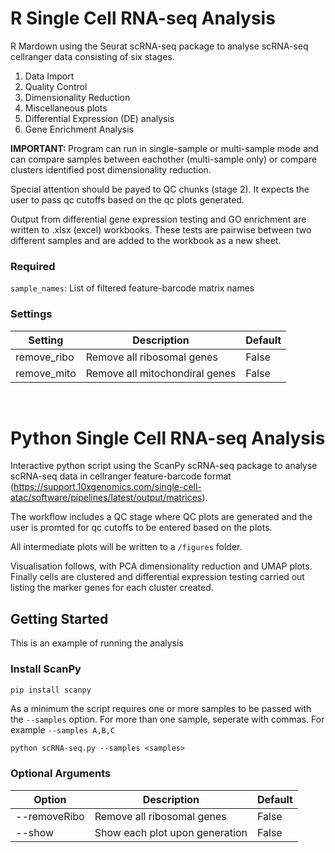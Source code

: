 # R Single Cell RNA-seq Analysis
R Mardown using the Seurat scRNA-seq package to analyse scRNA-seq cellranger
data consisting of six stages.

1. Data Import
2. Quality Control
3. Dimensionality Reduction
4. Miscellaneous plots
5. Differential Expression (DE) analysis
6. Gene Enrichment Analysis

<b>IMPORTANT: </b> Program can run in single-sample or multi-sample mode and
can compare samples between eachother (multi-sample only) or compare clusters identified post dimensionality reduction.

Special attention should be payed to QC chunks (stage 2). It expects the user
to pass qc cutoffs based on the qc plots generated.

Output from differential gene expression testing and GO enrichment are written
to .xlsx (excel) workbooks. These tests are pairwise between two different
samples and are added to the workbook as a new sheet.

### Required
`sample_names`: List of filtered feature-barcode matrix names

### Settings
| Setting     | Description | Default    |
| ----------- | ----------- | -----------|
| remove_ribo     | Remove all ribosomal genes | False
| remove_mito   | Remove all mitochondiral genes       | False

<br>

# Python Single Cell RNA-seq Analysis

Interactive python script using the ScanPy scRNA-seq package to analyse scRNA-seq data in cellranger feature-barcode format (https://support.10xgenomics.com/single-cell-atac/software/pipelines/latest/output/matrices).

The workflow includes a QC stage where QC plots are generated and the user is promted for qc cutoffs to be entered based on the plots. 

All intermediate plots will be written to a ```/figures``` folder.

Visualisation follows, with PCA dimensionality reduction and UMAP plots. Finally cells are clustered and differential expression testing carried out listing the marker genes for each cluster created.

## Getting Started
This is an example of running the analysis

### Install ScanPy

```python
pip install scanpy
```
As a minimum the script requires one or more samples to be passed with the ```--samples``` option. For more than one sample, seperate with commas. For example ```--samples A,B,C```

```unix
python scRNA-seq.py --samples <samples>
```

### Optional Arguments
| Option      | Description | Default    |
| ----------- | ----------- | -----------|
| --removeRibo      | Remove all ribosomal genes | False
| --show   | Show each plot upon generation        | False
